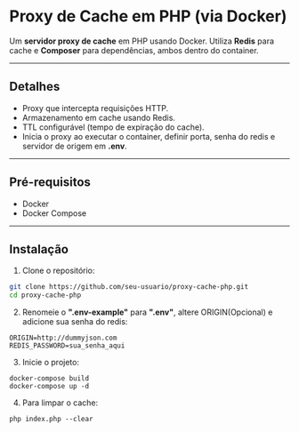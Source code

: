 # Proxy de Cache em PHP (via Docker)

Um **servidor proxy de cache** em PHP usando Docker. Utiliza **Redis** para cache e **Composer** para dependências, ambos dentro do container.

---

## Detalhes

- Proxy que intercepta requisições HTTP.
- Armazenamento em cache usando Redis.
- TTL configurável (tempo de expiração do cache).
- Inicia o proxy ao executar o container, definir porta, senha do redis e servidor de origem em **.env**.

---

## Pré-requisitos

- Docker
- Docker Compose

---

## Instalação

1. Clone o repositório:

```bash
git clone https://github.com/seu-usuario/proxy-cache-php.git
cd proxy-cache-php
```

2. Renomeie o **".env-example"** para **".env"**, altere ORIGIN(Opcional) e adicione sua senha do redis:
```
ORIGIN=http://dummyjson.com
REDIS_PASSWORD=sua_senha_aqui
```

3. Inicie o projeto:
```
docker-compose build
docker-compose up -d
```

4. Para limpar o cache:
```
php index.php --clear
```



